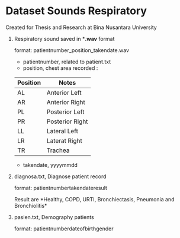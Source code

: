 # Dataset Sounds Respiratory

Created for Thesis and Research at Bina Nusantara University

1. Respiratory sound saved in ***.wav** format
    <p>format: patientnumber_position_takendate.wav</p>
    
    - patientnumber, related to patient.txt
    - position, chest area recorded :

    | Position | Notes |
    | --- | --- |
    | AL | Anterior Left |
    | AR | Anterior Right |
    | PL | Posterior Left | 
    | PR | Posterior Right | 
    | LL | Lateral Left |
    | LR | Laterat Right |
    | TR | Trachea |
    - takendate, yyyymmdd
2. diagnosa.txt, Diagnose patient record
    <p>format: patientnumber<tab>takendate<tab>result</p>
    Result are *Healthy, COPD, URTI, Bronchiectasis, Pneumonia and Bronchiolitis*
3. pasien.txt, Demography patients
    <p>format: patientnumber<tab>dateofbirth<tab>gender</p>    

